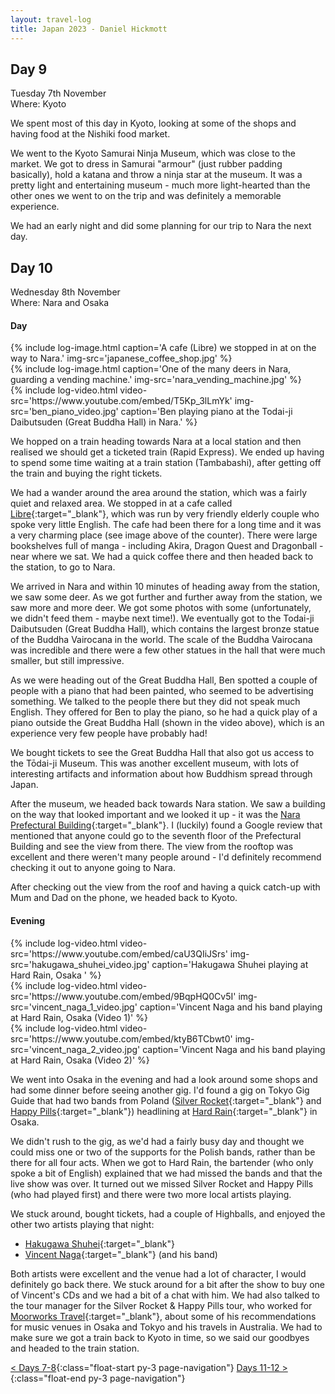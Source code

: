 ```yaml
---
layout: travel-log
title: Japan 2023 - Daniel Hickmott
---
```


## Day 9

<span class="day-details">Tuesday 7th November</span><br>
<span class="day-details">Where: Kyoto</span>

We spent most of this day in Kyoto, looking at some of the shops and having food at the Nishiki food market.

We went to the Kyoto Samurai Ninja Museum, which was close to the market.
We got to dress in Samurai "armour" (just rubber padding basically), hold a katana and throw a ninja star at the museum.
It was a pretty light and entertaining museum - much more light-hearted than the other ones we went to on the trip and was definitely a memorable experience.

We had an early night and did some planning for our trip to Nara the next day.

## Day 10

<span class="day-details">Wednesday 8th November</span><br>
<span class="day-details">Where: Nara and Osaka</span>

#### Day

<div class="row my-3">
    <div class="col-md-4 d-flex justify-content-center text-center align-top">
        {% include log-image.html caption='A cafe (Libre) we stopped in at on the way to Nara.' img-src='japanese_coffee_shop.jpg' %}
    </div>
    <div class="col-md-4 d-flex justify-content-center text-center align-top">
        {% include log-image.html caption='One of the many deers in Nara, guarding a vending machine.' img-src='nara_vending_machine.jpg' %}
    </div>
    <div class="col-md-4 col-md-4 d-flex justify-content-center text-center align-top">
        {% include log-video.html video-src='https://www.youtube.com/embed/T5Kp_3lLmYk' img-src='ben_piano_video.jpg' caption='Ben playing piano at the Todai-ji Daibutsuden (Great Buddha Hall) in Nara.' %}
    </div>
</div>

We hopped on a train heading towards Nara at a local station and then realised we should get a ticketed train (Rapid Express).
We ended up having to spend some time waiting at a train station (Tambabashi), after getting off the train and buying the right tickets.

We had a wander around the area around the station, which was a fairly quiet and relaxed area.
We stopped in at a cafe called [Libre](https://www.google.com/maps/place/Libre/@34.9386318,135.7644765,15z/data=!3m1!5s0x60010f9a7bac5887:0x582daff1fd79dc71!4m8!3m7!1s0x60010f9a7bafbe13:0xa3f53b9114b3d001!8m2!3d34.9386318!4d135.7644765!9m1!1b1!16s%2Fg%2F1tt8c4yl?entry=ttu){:target="_blank"}, which was run by very friendly elderly couple who spoke very little English.
The cafe had been there for a long time and it was a very charming place (see image above of the counter).
There were large bookshelves full of manga - including Akira, Dragon Quest and Dragonball - near where we sat.
We had a quick coffee there and then headed back to the station, to go to Nara.

We arrived in Nara and within 10 minutes of heading away from the station, we saw some deer.
As we got further and further away from the station, we saw more and more deer.
We got some photos with some (unfortunately, we didn't feed them - maybe next time!).
We eventually got to the Todai-ji Daibutsuden (Great Buddha Hall), which contains the largest bronze statue of the Buddha Vairocana in the world.
The scale of the Buddha Vairocana was incredible and there were a few other statues in the hall that were much smaller, but still impressive.

As we were heading out of the Great Buddha Hall, Ben spotted a couple of people with a piano that had been painted, who seemed to be advertising something.
We talked to the people there but they did not speak much English.
They offered for Ben to play the piano, so he had a quick play of a piano outside the Great Buddha Hall (shown in the video above), which is an experience very few people have probably had!

We bought tickets to see the Great Buddha Hall that also got us access to the Tōdai-ji Museum.
This was another excellent museum, with lots of interesting artifacts and information about how Buddhism spread through Japan.

After the museum, we headed back towards Nara station.
We saw a building on the way that looked important and we looked it up - it was the [Nara Prefectural Building](https://www.google.com/maps/place/Nara+Prefectural+Office/@34.6856772,135.8320286,16.16z/data=!3m1!5s0x60013985e2286357:0xdb5ac6593858bd74!4m14!1m7!3m6!1s0x60013985e0194319:0xb7ac73d91cbbab3d!2sNara+Prefectural+Office!8m2!3d34.6853113!4d135.8329083!16s%2Fg%2F119x6z7cf!3m5!1s0x60013985e0194319:0xb7ac73d91cbbab3d!8m2!3d34.6853113!4d135.8329083!16s%2Fg%2F119x6z7cf?entry=ttu){:target="_blank"}.
I (luckily) found a Google review that mentioned that anyone could go to the seventh floor of the Prefectural Building and see the view from there.
The view from the rooftop was excellent and there weren't many people around - I'd definitely recommend checking it out to anyone going to Nara.

After checking out the view from the roof and having a quick catch-up with Mum and Dad on the phone, we headed back to Kyoto.


#### Evening

<div class="row my-3">
    <div class="col-md-4 col-md-4 d-flex justify-content-center text-center align-top">
        {% include log-video.html video-src='https://www.youtube.com/embed/caU3QIiJSrs' img-src='hakugawa_shuhei_video.jpg' caption='Hakugawa Shuhei playing at Hard Rain, Osaka
' %}
    </div>
    <div class="col-md-4 col-md-4 d-flex justify-content-center text-center align-top">
        {% include log-video.html video-src='https://www.youtube.com/embed/9BqpHQ0Cv5I' img-src='vincent_naga_1_video.jpg' caption='Vincent Naga and his band playing at Hard Rain, Osaka (Video 1)' %}
    </div>
    <div class="col-md-4 col-md-4 d-flex justify-content-center text-center align-top">
        {% include log-video.html video-src='https://www.youtube.com/embed/ktyB6TCbwt0' img-src='vincent_naga_2_video.jpg' caption='Vincent Naga and his band playing at Hard Rain, Osaka (Video 2)' %}
    </div>
</div>


We went into Osaka in the evening and had a look around some shops and had some dinner before seeing another gig.
I'd found a gig on Tokyo Gig Guide that had two bands from Poland ([Silver Rocket](https://silverrocketmusic.bandcamp.com/){:target="_blank"} and [Happy Pills](https://www.happypillsband.com/){:target="_blank"}) headlining at [Hard Rain](http://hardrain-web.net/top.html){:target="_blank"} in Osaka.

We didn't rush to the gig, as we'd had a fairly busy day and thought we could miss one or two of the supports for the Polish bands, rather than be there for all four acts.
When we got to Hard Rain, the bartender (who only spoke a bit of English) explained that we had missed the bands and that the live show was over.
It turned out we missed Silver Rocket and Happy Pills (who had played first) and there were two more local artists playing.

We stuck around, bought tickets, had a couple of Highballs, and enjoyed the other two artists playing that night:

- [Hakugawa Shuhei](https://hakugawa628.wixsite.com/haku){:target="_blank"}
- [Vincent Naga](https://vincentnaga.bandcamp.com){:target="_blank"} (and his band)

Both artists were excellent and the venue had a lot of character, I would definitely go back there.
We stuck around for a bit after the show to buy one of Vincent's CDs and we had a bit of a chat with him.
We had also talked to the tour manager for the Silver Rocket & Happy Pills tour, who worked for [Moorworks Travel](https://moorworks.com/){:target="_blank"}, about some of his recommendations for music venues in Osaka and Tokyo and his travels in Australia.
We had to make sure we got a train back to Kyoto in time, so we said our goodbyes and headed to the train station.

[< Days 7-8](tokyo-4){:class="float-start py-3 page-navigation"}
[Days 11-12 >](kyoto-2){:class="float-end py-3 page-navigation"}